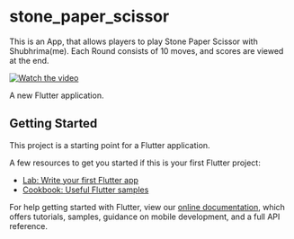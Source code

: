 # stone_paper_scissor

This is an App, that allows players to play  Stone Paper Scissor with Shubhrima(me).
Each Round consists of 10 moves, and scores are viewed at the end.

[![Watch the video]()](screenshot.mp4)

A new Flutter application.

## Getting Started

This project is a starting point for a Flutter application.

A few resources to get you started if this is your first Flutter project:

- [Lab: Write your first Flutter app](https://flutter.dev/docs/get-started/codelab)
- [Cookbook: Useful Flutter samples](https://flutter.dev/docs/cookbook)

For help getting started with Flutter, view our
[online documentation](https://flutter.dev/docs), which offers tutorials,
samples, guidance on mobile development, and a full API reference.
